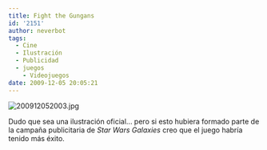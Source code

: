```yaml
---
title: Fight the Gungans
id: '2151'
author: neverbot
tags:
  - Cine
  - Ilustración
  - Publicidad
  - juegos
    - Videojuegos
date: 2009-12-05 20:05:21
---
```


![200912052003.jpg](./200912052003.jpg)

Dudo que sea una ilustración oficial... pero si esto hubiera formado parte de la campaña publicitaria de _Star Wars Galaxies_ creo que el juego habría tenido más éxito.